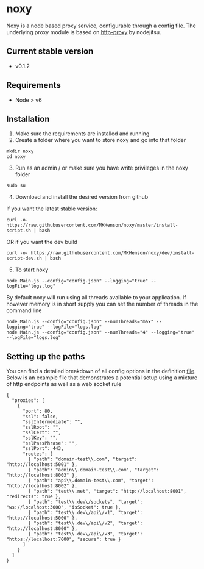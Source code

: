# noxy
Noxy is a node based proxy service, configurable through a config file. The underlying proxy module is based on [http-proxy](https://github.com/nodejitsu/node-http-proxy)
by nodejitsu.

## Current stable version
* v0.1.2

## Requirements
* Node > v6

## Installation

1) Make sure the requirements are installed and running
2) Create a folder where you want to store noxy and go into that folder

```
mkdir noxy
cd noxy
```

3) Run as an admin / or make sure you have write privileges in the noxy folder
```
sudo su
```

4) Download and install the desired version from github

If you want the latest stable version:

```
curl -o- https://raw.githubusercontent.com/MKHenson/noxy/master/install-script.sh | bash
```

OR if you want the dev build

```
curl -o- https://raw.githubusercontent.com/MKHenson/noxy/dev/install-script-dev.sh | bash
```

5) To start noxy
```
node Main.js --config="config.json" --logging="true" --logFile="logs.log"
```

By default noxy will run using all threads available to your application. If however memory is in short supply you
can set the number of threads in the command line

```
node Main.js --config="config.json" --numThreads="max" --logging="true" --logFile="logs.log"
node Main.js --config="config.json" --numThreads="4" --logging="true" --logFile="logs.log"
```

## Setting up the paths

You can find a detailed breakdown of all config options in the definition [file](./src/definitions/custom/config.d.ts).
Below is an example file that demonstrates a potential setup using a mixture of http endpoints as well as a web socket rule

```
{
  "proxies": [
    {
      "port": 80,
      "ssl": false,
      "sslIntermediate": "",
      "sslRoot": "",
      "sslCert": "",
      "sslKey": "",
      "sslPassPhrase": "",
      "sslPort": 443,
      "routes": [
        { "path": "domain-test\\.com", "target": "http://localhost:5001" },
		{ "path": "admin\\.domain-test\\.com", "target": "http://localhost:8003" },
        { "path": "api\\.domain-test\\.com", "target": "http://localhost:8002" },
		{ "path": "test\\.net", "target": "http://localhost:8001", "redirects": true },
		{ "path": "test\\.dev\/sockets", "target": "ws://localhost:3000", "isSocket": true },
		{ "path": "test\\.dev\/api\/v1", "target": "http://localhost:5000" },
		{ "path": "test\\.dev\/api\/v2", "target": "http://localhost:8000" },
        { "path": "test\\.dev\/api\/v3", "target": "https://localhost:7000", "secure": true }
      ]
    }
  ]
}
```
